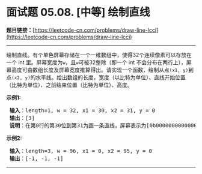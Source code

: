 # 面试题 05.08. [中等] 绘制直线

**题目链接：**[https://leetcode-cn.com/problems/draw-line-lcci](https://leetcode-cn.com/problems/draw-line-lcci)

---

<div class="content__1Y2H">
 <div class="notranslate">
  <p>绘制直线。有个单色屏幕存储在一个一维数组中，使得32个连续像素可以存放在一个 int 里。屏幕宽度为<code>w</code>，且<code>w</code>可被32整除（即一个 int 不会分布在两行上），屏幕高度可由数组长度及屏幕宽度推算得出。请实现一个函数，绘制从点<code>(x1, y)</code>到点<code>(x2, y)</code>的水平线。给出数组的长度，宽度（以比特为单位）、直线开始位置（比特为单位）、之前结束位置（比特为单位）、高度。</p> 
  <p><strong>示例1:</strong></p> 
  <pre class="language-text"><strong> 输入</strong>：length=1, w = 32, x1 = 30, x2 = 31, y = 0
<strong> 输出</strong>：[3]
<strong> 说明</strong>：在第0行的第30位到第31为画一条直线，屏幕表示为[0b000000000000000000000000000000011]
</pre> 
  <p><strong>示例2:</strong></p> 
  <pre class="language-text"><strong> 输入</strong>：length=3, w = 96, x1 = 0, x2 = 95, y = 0
<strong> 输出</strong>：[-1, -1, -1]
</pre> 
 </div>
</div>

---

```

```